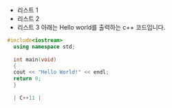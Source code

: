 

- 리스트 1
- 리스트 2
- 리스트 3
아래는 Hello world를 출력하는 c++ 코드입니다.

```cpp
#include<iostream>
  using namespace std;
  
  int main(void)
  {
  cout << "Hello World!" << endl;
  return 0;
  }
  
  | C++11 |
